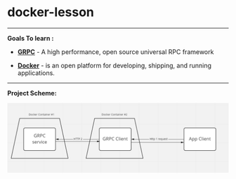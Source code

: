 # docker-lesson

---
__Goals To learn :__

- __[GRPC](https://grpc.io)__ - A high performance, open source universal RPC framework

- __[Docker](https://docker.com/)__ -  is an open platform for developing, shipping, and running applications.

---

__Project Scheme:__

![Screenshot](git-images/project_scheme.png)